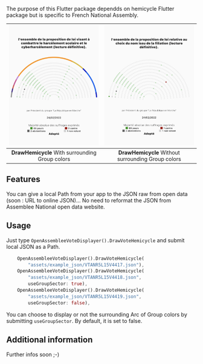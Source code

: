 <!-- 
This README describes the package. If you publish this package to pub.dev,
this README's contents appear on the landing page for your package.

For information about how to write a good package README, see the guide for
[writing package pages](https://dart.dev/guides/libraries/writing-package-pages). 

For general information about developing packages, see the Dart guide for
[creating packages](https://dart.dev/guides/libraries/create-library-packages)
and the Flutter guide for
[developing packages and plugins](https://flutter.dev/developing-packages). 
-->

The purpose of this Flutter package dependds on hemicycle Flutter package but is specific to French National Assembly.

| ![Image](https://github.com/1278real/national_assembly_france_hemicycle/blob/6faf1357cce533d1772b1fc7fcc94b7909b8d438/assets/example1b.png) | ![Image](https://github.com/1278real/national_assembly_france_hemicycle/blob/6faf1357cce533d1772b1fc7fcc94b7909b8d438/assets/example2b.png) |
| :------------: | :------------: |
| **DrawHemicycle** With surrounding Group colors | **DrawHemicycle** Without surrounding Group colors |

## Features

You can give a local Path from your app to the JSON raw from open data (soon : URL to online JSON)... No need to reformat the JSON from Assemblee National open data website. 

## Usage

Just type ```OpenAssembleeVoteDisplayer().DrawVoteHemicycle``` and submit local JSON as a Path.

```dart
    OpenAssembleeVoteDisplayer().DrawVoteHemicycle(
        "assets/example_json/VTANR5L15V4417.json"),
    OpenAssembleeVoteDisplayer().DrawVoteHemicycle(
        "assets/example_json/VTANR5L15V4418.json",
        useGroupSector: true),
    OpenAssembleeVoteDisplayer().DrawVoteHemicycle(
        "assets/example_json/VTANR5L15V4419.json",
        useGroupSector: false),
```

You can choose to display or not the surrounding Arc of Group colors by submitting ```useGroupSector```. By default, it is set to false.

## Additional information

Further infos soon ;-)